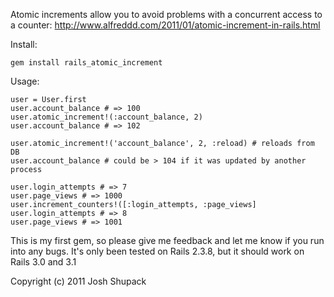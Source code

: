 Atomic increments allow you to avoid problems with a concurrent access to a counter:
http://www.alfreddd.com/2011/01/atomic-increment-in-rails.html

Install:

	gem install rails_atomic_increment


Usage:

	user = User.first
	user.account_balance # => 100
	user.atomic_increment!(:account_balance, 2)
	user.account_balance # => 102

	user.atomic_increment!('account_balance', 2, :reload) # reloads from DB
	user.account_balance # could be > 104 if it was updated by another process

	user.login_attempts # => 7
	user.page_views # => 1000
	user.increment_counters!([:login_attempts, :page_views]
	user.login_attempts # => 8
	user.page_views # => 1001

This is my first gem, so please give me feedback and let me know if you run into any bugs.  It's only been tested on Rails 2.3.8, but it should work on Rails 3.0 and 3.1

Copyright (c) 2011 Josh Shupack
